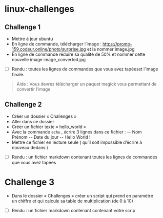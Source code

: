 # linux-challenges

## Challenge 1
- Mettre à jour ubuntu
- En ligne de commande, télécharger l’image : https://promo-159.codeur.online/photo/surprise.jpg et la nommer image.jpg
- En ligne de commande réduire sa qualité de 50% et nommer cette nouvelle image image_converted.jpg
- [ ] Rendu : toutes les lignes de commandes que vous avez tapéeset l’image finale.

> Aide : Vous devrez télécharger un paquet magick vous permettant de convertir l’image

## Challenge 2
- Créer un dossier « Challenges »
- Aller dans ce dossier
- Créer un fichier texte « hello_world »
- Avec la commande `echo` , écrire 3 lignes dans ce fichier :
-- Nom Prénom
-- Date du jour
-- Hello World !
- Mettre ce fichier en lecture seule ( qu’il soit impossible d’écrire à nouveau
dedans )
- [ ] Rendu : un fichier markdown contenant toutes les lignes de commandes que vous avez tapées

# Challenge 3
- Dans le dossier « Challenges » créer un script qui prend en paramètre un chiffre et qui calcule sa table de multiplication (de 0 à 10)
- [ ] Rendu : un fichier markdown contenant  contenant votre scrip
